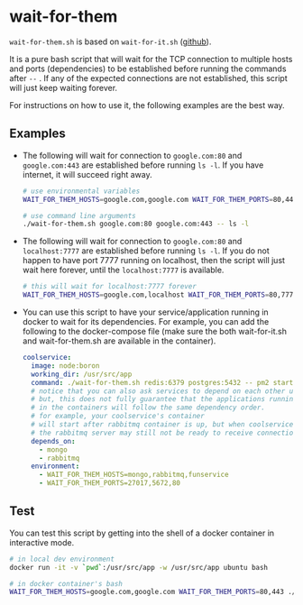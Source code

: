 # wait-for-them

`wait-for-them.sh` is based on `wait-for-it.sh` ([github](https://github.com/vishnubob/wait-for-it)).

It is a pure bash script that will wait for the TCP connection to multiple hosts and ports (dependencies)
to be established before running the commands after `--` . 
If any of the expected connections are not 
established, this script will just keep waiting forever. 

For instructions on how to use it, 
the following examples are the best way. 

## Examples

* The following will wait for connection to `google.com:80` and `google.com:443` are established 
 before running `ls -l`. If you have internet, it will succeed right away.
 
  ```bash
  # use environmental variables    
  WAIT_FOR_THEM_HOSTS=google.com,google.com WAIT_FOR_THEM_PORTS=80,443 ./wait-for-them.sh -- ls -l
  
  # use command line arguments
  ./wait-for-them.sh google.com:80 google.com:443 -- ls -l
  ```
* The following will wait for connection to `google.com:80` and `localhost:7777` are established 
 before running `ls -l`. If you do not happen to have port 7777 running on localhost, then 
 the script will just wait here forever, until the `localhost:7777` is available. 
 
  ```bash
  # this will wait for localhost:7777 forever
  WAIT_FOR_THEM_HOSTS=google.com,localhost WAIT_FOR_THEM_PORTS=80,7777 ./wait-for-them.sh -- ls -l
  ```
* You can use this script to have your service/application running in docker to wait for its dependencies. 
  For example, you can add the following to the docker-compose file (make sure the both wait-for-it.sh and 
  wait-for-them.sh are available in the container).
  ```yaml
  coolservice:
    image: node:boron
    working_dir: /usr/src/app
    command: ./wait-for-them.sh redis:6379 postgres:5432 -- pm2 start --no-daemon app.js
    # notice that you can also ask services to depend on each other using "depends_on"
    # but, this does not fully guarantee that the applications running 
    # in the containers will follow the same dependency order. 
    # for example, your coolservice's container
    # will start after rabbitmq container is up, but when coolservice's application starts,
    # the rabbitmq server may still not be ready to receive connections. 
    depends_on:
      - mongo
      - rabbitmq
    environment:
      - WAIT_FOR_THEM_HOSTS=mongo,rabbitmq,funservice
      - WAIT_FOR_THEM_PORTS=27017,5672,80
  ```
## Test
You can test this script by getting into the shell of a docker container in interactive mode.   
  ```bash
  # in local dev environment
  docker run -it -v `pwd`:/usr/src/app -w /usr/src/app ubuntu bash
  
  # in docker container's bash
  WAIT_FOR_THEM_HOSTS=google.com,google.com WAIT_FOR_THEM_PORTS=80,443 ./wait-for-them.sh google.com:80 localhost:7777 -- ls -l
  ```